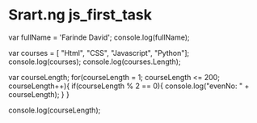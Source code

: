 # Srart.ng js_first_task

var fullName = 'Farinde David';
console.log(fullName);

var courses = [
"Html",
"CSS",
"Javascript",
"Python"];
console.log(courses);
console.log(courses.Length);

var courseLength;
for(courseLength = 1; courseLength <= 200; courseLength++){
if(courseLength % 2 == 0){
console.log("evenNo: " + courseLength);
}
}

console.log(courseLength);

